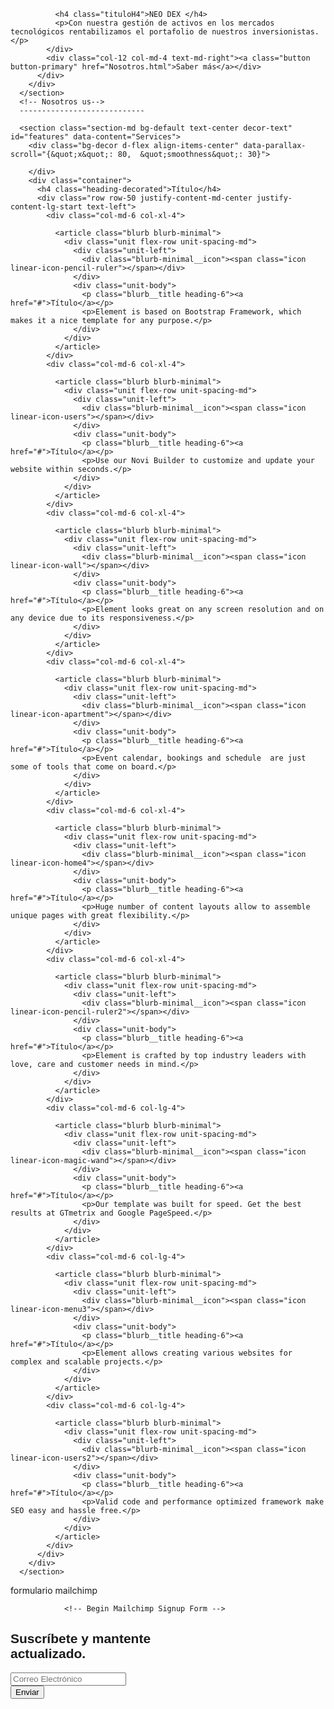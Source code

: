  <section class="section-xs section-cta bg text-center text-md-left" id="SectionDos">
        <div class="container">
          <div class="row row-30 justify-content-between align-items-center">
            <div class="col-12 col-md-8">
              
              <h4 class="tituloH4">NEO DEX </h4>
              <p>Con nuestra gestión de activos en los mercados tecnológicos rentabilizamos el portafolio de nuestros inversionistas.</p>
            </div>
            <div class="col-12 col-md-4 text-md-right"><a class="button button-primary" href="Nosotros.html">Saber más</a></div>
          </div>
        </div>
      </section>
      <!-- Nosotros us-->
      ----------------------------

      <section class="section-md bg-default text-center decor-text" id="features" data-content="Services">
        <div class="bg-decor d-flex align-items-center" data-parallax-scroll="{&quot;x&quot;: 80,  &quot;smoothness&quot;: 30}">

        </div>
        <div class="container">
          <h4 class="heading-decorated">Título</h4>
          <div class="row row-50 justify-content-md-center justify-content-lg-start text-left">
            <div class="col-md-6 col-xl-4">

              <article class="blurb blurb-minimal">
                <div class="unit flex-row unit-spacing-md">
                  <div class="unit-left">
                    <div class="blurb-minimal__icon"><span class="icon linear-icon-pencil-ruler"></span></div>
                  </div>
                  <div class="unit-body">
                    <p class="blurb__title heading-6"><a href="#">Título</a></p>
                    <p>Element is based on Bootstrap Framework, which makes it a nice template for any purpose.</p>
                  </div>
                </div>
              </article>
            </div>
            <div class="col-md-6 col-xl-4">

              <article class="blurb blurb-minimal">
                <div class="unit flex-row unit-spacing-md">
                  <div class="unit-left">
                    <div class="blurb-minimal__icon"><span class="icon linear-icon-users"></span></div>
                  </div>
                  <div class="unit-body">
                    <p class="blurb__title heading-6"><a href="#">Título</a></p>
                    <p>Use our Novi Builder to customize and update your website within seconds.</p>
                  </div>
                </div>
              </article>
            </div>
            <div class="col-md-6 col-xl-4">

              <article class="blurb blurb-minimal">
                <div class="unit flex-row unit-spacing-md">
                  <div class="unit-left">
                    <div class="blurb-minimal__icon"><span class="icon linear-icon-wall"></span></div>
                  </div>
                  <div class="unit-body">
                    <p class="blurb__title heading-6"><a href="#">Título</a></p>
                    <p>Element looks great on any screen resolution and on any device due to its responsiveness.</p>
                  </div>
                </div>
              </article>
            </div>
            <div class="col-md-6 col-xl-4">

              <article class="blurb blurb-minimal">
                <div class="unit flex-row unit-spacing-md">
                  <div class="unit-left">
                    <div class="blurb-minimal__icon"><span class="icon linear-icon-apartment"></span></div>
                  </div>
                  <div class="unit-body">
                    <p class="blurb__title heading-6"><a href="#">Título</a></p>
                    <p>Event calendar, bookings and schedule  are just some of tools that come on board.</p>
                  </div>
                </div>
              </article>
            </div>
            <div class="col-md-6 col-xl-4">

              <article class="blurb blurb-minimal">
                <div class="unit flex-row unit-spacing-md">
                  <div class="unit-left">
                    <div class="blurb-minimal__icon"><span class="icon linear-icon-home4"></span></div>
                  </div>
                  <div class="unit-body">
                    <p class="blurb__title heading-6"><a href="#">Título</a></p>
                    <p>Huge number of content layouts allow to assemble unique pages with great flexibility.</p>
                  </div>
                </div>
              </article>
            </div>
            <div class="col-md-6 col-xl-4">

              <article class="blurb blurb-minimal">
                <div class="unit flex-row unit-spacing-md">
                  <div class="unit-left">
                    <div class="blurb-minimal__icon"><span class="icon linear-icon-pencil-ruler2"></span></div>
                  </div>
                  <div class="unit-body">
                    <p class="blurb__title heading-6"><a href="#">Título</a></p>
                    <p>Element is crafted by top industry leaders with love, care and customer needs in mind.</p>
                  </div>
                </div>
              </article>
            </div>
            <div class="col-md-6 col-lg-4">

              <article class="blurb blurb-minimal">
                <div class="unit flex-row unit-spacing-md">
                  <div class="unit-left">
                    <div class="blurb-minimal__icon"><span class="icon linear-icon-magic-wand"></span></div>
                  </div>
                  <div class="unit-body">
                    <p class="blurb__title heading-6"><a href="#">Título</a></p>
                    <p>Our template was built for speed. Get the best results at GTmetrix and Google PageSpeed.</p>
                  </div>
                </div>
              </article>
            </div>
            <div class="col-md-6 col-lg-4">

              <article class="blurb blurb-minimal">
                <div class="unit flex-row unit-spacing-md">
                  <div class="unit-left">
                    <div class="blurb-minimal__icon"><span class="icon linear-icon-menu3"></span></div>
                  </div>
                  <div class="unit-body">
                    <p class="blurb__title heading-6"><a href="#">Título</a></p>
                    <p>Element allows creating various websites for complex and scalable projects.</p>
                  </div>
                </div>
              </article>
            </div>
            <div class="col-md-6 col-lg-4">

              <article class="blurb blurb-minimal">
                <div class="unit flex-row unit-spacing-md">
                  <div class="unit-left">
                    <div class="blurb-minimal__icon"><span class="icon linear-icon-users2"></span></div>
                  </div>
                  <div class="unit-body">
                    <p class="blurb__title heading-6"><a href="#">Título</a></p>
                    <p>Valid code and performance optimized framework make SEO easy and hassle free.</p>
                  </div>
                </div>
              </article>
            </div>
          </div>
        </div>
      </section>

formulario mailchimp

 <!-- -----------formulario------------- -->

                <!-- Begin Mailchimp Signup Form -->

<link href="//cdn-images.mailchimp.com/embedcode/classic-071822.css" rel="stylesheet" type="text/css">
<style type="text/css">
	#mc_embed_signup{background:transparent; clear:left; font:14px 'mundial',sans-serif;  width:330px;}
	/* Add your own Mailchimp form style overrides in your site stylesheet or in this style block.
	   We recommend moving this block and the preceding CSS link to the HEAD of your HTML file. */
</style>
<div id="mc_embed_signup">
    <form action="https://cuanticadigital.us17.list-manage.com/subscribe/post?u=c4e107215dbb79208942466ba&amp;id=14ced9f363&amp;f_id=00fb00e0f0" method="post" id="mc-embedded-subscribe-form" name="mc-embedded-subscribe-form" class="validate" target="_blank" novalidate>
        <div id="mc_embed_signup_scroll">
        <h2>Suscríbete y mantente actualizado.</h2>
        <!-- <div class="indicates-required"><span class="asterisk">*</span> indicates required</div> -->
<div class="mc-field-group">
	<!-- <label for="mce-EMAIL"> <span class="asterisk">*</span> -->
</label>
	<input type="email" value="" name="EMAIL" class="required email" id="mce-EMAIL" required placeholder="Correo Electrónico">
	<!-- <span id="mce-EMAIL-HELPERTEXT" class="helper_text"></span> -->
</div>
	<div id="mce-responses" class="clear">
		<div class="response" id="mce-error-response" style="display:none"></div>
		<div class="response" id="mce-success-response" style="display:none"></div>
	</div>    <!-- real people should not fill this in and expect good things - do not remove this or risk form bot signups-->
    <div style="position: absolute; left: -5000px;" aria-hidden="true"><input type="text" name="b_c4e107215dbb79208942466ba_14ced9f363" tabindex="-1" value=""></div>
    <div class="clear"><input type="submit" value="Enviar" name="subscribe" id="mc-embedded-subscribe" class="button"></div>
    </div>
</form>
</div>
<script type='text/javascript' src='//s3.amazonaws.com/downloads.mailchimp.com/js/mc-validate.js'></script><script type='text/javascript'>(function($) {window.fnames = new Array(); window.ftypes = new Array();fnames[0]='EMAIL';ftypes[0]='email';fnames[1]='FNAME';ftypes[1]='text';fnames[2]='LNAME';ftypes[2]='text';fnames[3]='ADDRESS';ftypes[3]='address';fnames[4]='PHONE';ftypes[4]='phone';}(jQuery));var $mcj = jQuery.noConflict(true);</script>
<!--End mc_embed_signup-->
              <!-- -----------------fin Formulario--------------------- -->
